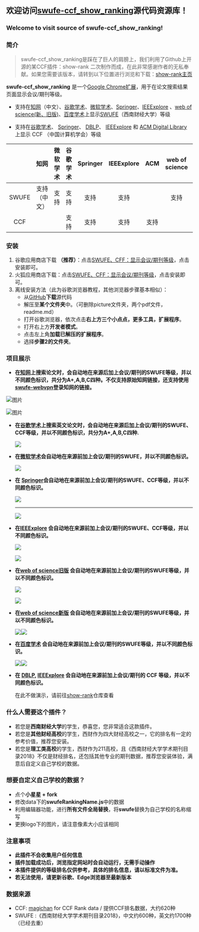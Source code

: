 ## 欢迎访问[swufe-ccf_show_ranking](https://github.com/Nixiak-nan/swufe-ccf_show_ranking)源代码资源库！
### Welcome to visit source of swufe-ccf_show_ranking!

### 简介

> swufe-ccf_show_ranking是踩在了巨人的肩膀上，我们利用了Github上开源的某CCF插件：show-rank 二次制作而成，在此非常感谢作者的无私奉献。如果您需要该版本，请转到以下位置进行浏览和下载：[show-rank主页](https://github.com/hnshhslsh/show-rank)

**swufe-ccf_show_ranking** 是一个[Google Chrome扩展](https://chrome.google.com/webstore/detail/swufe-cff-show-conference/njgedjcccpcfmjecccaajkjiphpddfji)，用于在论文搜索结果页面显示会议/期刊等级。

- 支持在[知网](https://www.cnki.net/)（中文）、[谷歌学术](https://scholar.google.com.hk/?hl=zh-CN)、[微软学术](https://academic.microsoft.com)、[Springer](https://link.springer.com/)、[IEEExplore](https://ieeexplore.ieee.org/) 、[web of science(新、旧版)](http://apps.webofknowledge.com/)、[百度学术](https://xueshu.baidu.com/)上显示[SWUFE](https://www.swufe.edu.cn/)（西南财经大学）等级

- 支持在[谷歌学术](https://scholar.google.com.hk/?hl=zh-CN)、 [Springer](https://link.springer.com/)、 [DBLP](https://dblp.uni-trier.de/)、 [IEEExplore](https://ieeexplore.ieee.org/) 和 [ACM Digital Library](https://dl.acm.org/) 上显示 CCF （中国计算机学会）等级

|       |     知网     | 微软学术 | 谷歌学术 | Springer | IEEExplore | ACM  | web of science |    百度学术    |
| :---: | :----------: | :------: | :------: | :------: | :--------: | :--: | :------------: | :------------: |
| SWUFE | 支持（中文） |   支持   |   支持   |   支持   |    支持    |      |      支持      | 支持（中、英） |
|  CCF  |              |          |   支持   |   支持   |    支持    | 支持 |                |                |

### 安装

1. 谷歌应用商店下载 **（推荐）**：点击[SWUFE、CFF：显示会议/期刊等级](https://chrome.google.com/webstore/detail/swufe-cff-show-conference/njgedjcccpcfmjecccaajkjiphpddfji)，点击安装即可。
2. 火狐应用商店下载：点击[SWUFE、CFF：显示会议/期刊等级](https://addons.mozilla.org/zh-CN/firefox/addon/swufe_ccf_show_rank/?utm_source=addons.mozilla.org&utm_medium=referral&utm_content=search)，点击安装即可。
3. 离线安装方法（此为谷歌浏览器教程，其他浏览器步骤基本相似）：
   - 从[GitHub](https://github.com/Nixiak-nan/swufe-ccf_show_ranking)**下载**源代码
   - 解压至**某个文件夹**中。（可删除picture文件夹，两个pdf文件，readme.md）
   - 打开谷歌浏览器，依次点击**右上方三个小点点，更多工具，扩展程序**。
   - 打开右上方**开发者模式**。
   - 点击左上角**加载已解压的扩展程序**。
   - 选择**步骤2的文件夹**。

### 项目展示

- **在[知网](https://www.cnki.net/)上搜索论文时，会自动地在来源后加上会议/期刊的SWUFE等级，并以不同颜色标识，共分为A+,A,B,C四种。不仅支持原始知网链接，还支持使用[swufe-webvpn](https://webvpn.swufe.edu.cn/)登录知网的链接。**

![图片](picture/1.png)

![图片](picture/2.png)

- **在[谷歌学术](https://www.cnki.net/)上搜索英文论文时，会自动地在来源后加上会议/期刊的SWUFE、CCF等级，并以不同颜色标识，共分为A+,A,B,C四种.**

  ![](picture/3.png)




- **在[微软学术](https://academic.microsoft.com)会自动地在来源前加上会议/期刊的SWUFE，并以不同颜色标识。**

  ![](picture/8.png)

- **在 [Springer](https://link.springer.com/)会自动地在来源前加上会议/期刊的SWUFE、CCF等级，并以不同颜色标识。**

  ![](picture/5.png)

  ---

  

  ![](picture/4.png)



- **在[IEEExplore](https://ieeexplore.ieee.org/) 会自动地在来源前加上会议/期刊的SWUFE、CCF等级，并以不同颜色标识。**

  ![](picture/6.png)

  ![](picture/7.png)

- **在[web of science旧版](http://apps.webofknowledge.com/) 会自动地在来源前加上会议/期刊的SWUFE等级，并以不同颜色标识。**

  ![](picture/9.png)

  ![](picture/10.png)

- **在[web of science新版](https://www.webofscience.com/) 会自动地在来源前加上会议/期刊的SWUFE等级，并以不同颜色标识。**

  ![](picture/13.png)![](picture/14.png)

- **在[百度学术](https://xueshu.baidu.com/) 会自动地在来源前加上会议/期刊的SWUFE等级，并以不同颜色标识。**

  ![](picture/11.png)![](picture/12.png)

- **在  [DBLP](https://dblp.uni-trier.de/), [IEEExplore](https://ieeexplore.ieee.org/) 会自动地在来源前加上会议/期刊的 CCF 等级，并以不同颜色标识。**

  在此不做演示，请前往[show-rank](https://github.com/hnshhslsh/show-rank)仓库查看

### 什么人需要这个插件？

- 若您是**西南财经大学**的学生，恭喜您，您非常适合这款插件。
- 若您是**其他财经高校**的学生，西财作为四大财经高校之一，它的排名有一定的参考价值，推荐您安装。
- 若您是**理工类高校**的学生，西财作为211高校，且《西南财经大学学术期刊目录2018》不仅是财经排名，还包括其他专业的期刊数据，推荐您安装体验，满意后自定义自己学校的数据。

### 想要自定义自己学校的数据？

- 点个**小星星 + fork**
- 修改data下的**swufeRankingName.js**中的数据
- 利用编辑器功能，进行**所有文件全局替换**，将**swufe**替换为自己学校的名称缩写
- 更换logo下的图片，请注意像素大小应该相同

### 注意事项

- **此插件不会收集用户任何信息**
- **插件加载成功后，浏览指定网站时会自动运行，无需手动操作**
- **本插件提供的等级排名仅供参考，具体的排名信息，请以标准文件为准。**
- **若无法使用，请更新谷歌、Edge浏览器至最新版本**

### 数据来源

- CCF:  [magichan](https://github.com/magichan/CCF-Recommended-Catalog-2019) for CCF Rank data / 提供CCF排名数据，大约620种
- SWUFE :《西南财经大学学术期刊目录2018》，中文约600种，英文约1700种（已经去重）